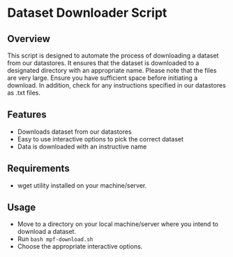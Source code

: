 # Dataset Downloader Script

## Overview

This script is designed to automate the process of downloading a dataset from our datastores. It ensures that the dataset is downloaded to a designated directory with an appropriate name. Please note that the files are very large. Ensure you have sufficient space before initiating a download. In addition, check for any instructions specified in our datastores as .txt files.

## Features

- Downloads dataset from our datastores
- Easy to use interactive options to pick the correct dataset
- Data is downloaded with an instructive name

## Requirements

- wget utility installed on your machine/server.

## Usage
- Move to a directory on your local machine/server where you intend to download a dataset.
- Run ```bash mpf-download.sh```
- Choose the appropriate interactive options.
